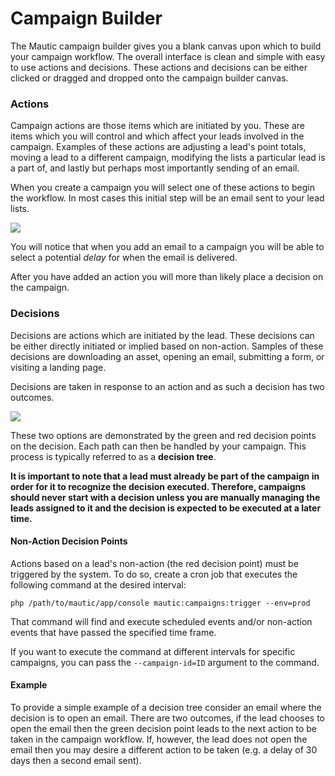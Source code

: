 # Campaign Builder

The Mautic campaign builder gives you a blank canvas upon which to build your campaign workflow. The overall interface is clean and simple with easy to use actions and decisions. These actions and decisions can be either clicked or dragged and dropped onto the campaign builder canvas.

### Actions

Campaign actions are those items which are initiated by you. These are items which you will control and which affect your leads involved in the campaign. Examples of these actions are adjusting a lead's point totals, moving a lead to a different campaign, modifying the lists a particular lead is a part of, and lastly but perhaps most importantly sending of an email.

When you create a campaign you will select one of these actions to begin the workflow. In most cases this initial step will be an email sent to your lead lists.

![](http://drop.dbh.li/image/2932301v1X1V/Image%202014-11-21%20at%204.04.12%20PM.png)

You will notice that when you add an email to a campaign you will be able to select a potential *delay* for when the email is delivered.

After you have added an action you will more than likely place a decision on the campaign.

### Decisions

Decisions are actions which are initiated by the lead. These decisions can be either directly initiated or implied based on non-action. Samples of these decisions are downloading an asset, opening an email, submitting a form, or visiting a landing page.

Decisions are taken in response to an action and as such a decision has two outcomes.

![](http://drop.dbh.li/image/1h3106221l1F/Image%202014-11-21%20at%204.07.35%20PM.png)

These two options are demonstrated by the green and red decision points on the decision.  Each path can then be handled by your campaign. This process is typically referred to as a **decision tree**.

__It is important to note that a lead must already be part of the campaign in order for it to recognize the decision executed. Therefore, campaigns should never start with a decision unless you are manually managing the leads assigned to it and the decision is expected to be executed at a later time.__ 

#### Non-Action Decision Points ####
Actions based on a lead's non-action (the red decision point) must be triggered by the system. To do so, create a cron job that executes the following command at the desired interval:

```
php /path/to/mautic/app/console mautic:campaigns:trigger --env=prod
```

That command will find and execute scheduled events and/or non-action events that have passed the specified time frame. 

If you want to execute the command at different intervals for specific campaigns, you can pass the `--campaign-id=ID` argument to the command.

#### Example

To provide a simple example of a decision tree consider an email where the decision is to open an email. There are two outcomes, if the lead chooses to open the email then the green decision point leads to the next action to be taken in the campaign workflow. If, however, the lead does not open the email then you may desire a different action to be taken (e.g. a delay of 30 days then a second email sent).
